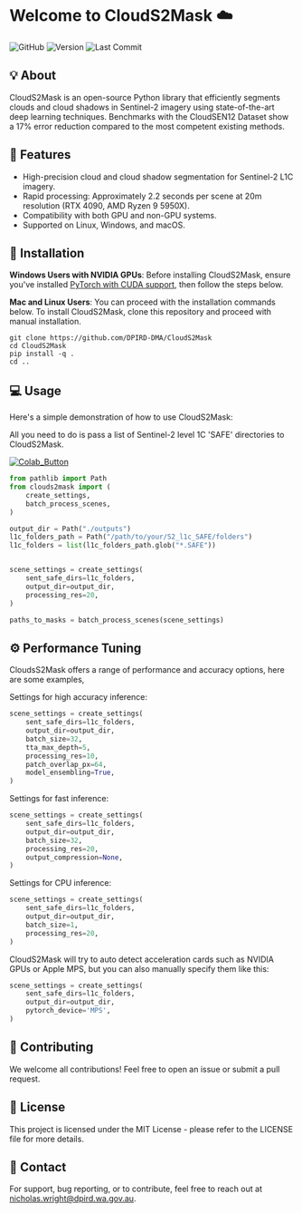 # Welcome to CloudS2Mask ☁️

![GitHub](https://img.shields.io/badge/License-MIT-green)
![Version](https://img.shields.io/badge/version-0.1.5-blue)
![Last Commit](https://img.shields.io/github/last-commit/DPIRD-DMA/CloudS2Mask)

## 💡 About  
CloudS2Mask is an open-source Python library that efficiently segments clouds and cloud shadows in Sentinel-2 imagery using state-of-the-art deep learning techniques. Benchmarks with the CloudSEN12 Dataset show a 17% error reduction compared to the most competent existing methods.

## 🎯 Features  
* High-precision cloud and cloud shadow segmentation for Sentinel-2 L1C imagery.
* Rapid processing: Approximately 2.2 seconds per scene at 20m resolution (RTX 4090, AMD Ryzen 9 5950X).
* Compatibility with both GPU and non-GPU systems.
* Supported on Linux, Windows, and macOS.

## 🚀 Installation  
**Windows Users with NVIDIA GPUs**: Before installing CloudS2Mask, ensure you've installed [PyTorch with CUDA support](https://pytorch.org/get-started/locally/), then follow the steps below.

**Mac and Linux Users**: You can proceed with the installation commands below.
To install CloudS2Mask, clone this repository and proceed with manual installation.
```console
git clone https://github.com/DPIRD-DMA/CloudS2Mask
cd CloudS2Mask
pip install -q .
cd ..
```

## 💻 Usage  
Here's a simple demonstration of how to use CloudS2Mask:

All you need to do is pass a list of Sentinel-2 level 1C 'SAFE' directories to CloudS2Mask. 

[![Colab_Button]][Link]

[Link]: https://colab.research.google.com/drive/10zyZWCPaGDUO6PKNsyKyxcXIfvkoP2xK?usp=sharing 'Try CloudS2Mask In Colab'

[Colab_Button]: https://img.shields.io/badge/Try%20in%20Colab-grey?style=for-the-badge&logo=google-colab


```python
from pathlib import Path
from clouds2mask import (
    create_settings,
    batch_process_scenes,
)

output_dir = Path("./outputs")
l1c_folders_path = Path("/path/to/your/S2_l1c_SAFE/folders")
l1c_folders = list(l1c_folders_path.glob("*.SAFE"))


scene_settings = create_settings(
    sent_safe_dirs=l1c_folders,
    output_dir=output_dir,
    processing_res=20,
)

paths_to_masks = batch_process_scenes(scene_settings)
```
## ⚙️ Performance Tuning
CloudsS2Mask offers a range of performance and accuracy options, here are some examples,

Settings for high accuracy inference:

```python
scene_settings = create_settings(
    sent_safe_dirs=l1c_folders,
    output_dir=output_dir,
    batch_size=32,
    tta_max_depth=5,
    processing_res=10,
    patch_overlap_px=64,
    model_ensembling=True,
)
```
Settings for fast inference:
```python
scene_settings = create_settings(
    sent_safe_dirs=l1c_folders,
    output_dir=output_dir,
    batch_size=32,
    processing_res=20,
    output_compression=None,
)
```
Settings for CPU inference:
```python
scene_settings = create_settings(
    sent_safe_dirs=l1c_folders,
    output_dir=output_dir,
    batch_size=1,
    processing_res=20,
)
```
CloudS2Mask will try to auto detect acceleration cards such as NVIDIA GPUs or Apple MPS, but you can also manually specify them like this:
```python
scene_settings = create_settings(
    sent_safe_dirs=l1c_folders,
    output_dir=output_dir,
    pytorch_device='MPS',
)
```

## 👏 Contributing  
We welcome all contributions! Feel free to open an issue or submit a pull request.

## 📄 License  
This project is licensed under the MIT License - please refer to the LICENSE file for more details.

## 📝 Contact  
For support, bug reporting, or to contribute, feel free to reach out at nicholas.wright@dpird.wa.gov.au.